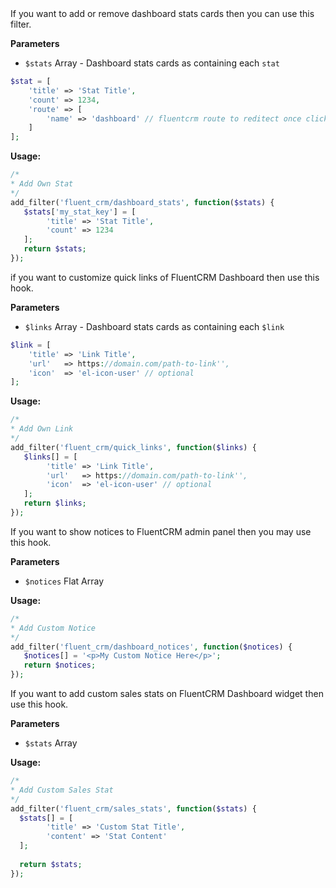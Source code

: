 <explain-block title="fluent_crm/dashboard_stats">
If you want to add or remove dashboard stats cards then you can use this filter.

**Parameters**

- `$stats` Array - Dashboard stats cards as containing each `stat`

```php
$stat = [
    'title' => 'Stat Title',
    'count' => 1234,
    'route' => [
        'name' => 'dashboard' // fluentcrm route to reditect once click. Leave blank if not route
    ]
];
```

**Usage:**

```php 
/*
* Add Own Stat
*/
add_filter('fluent_crm/dashboard_stats', function($stats) {
   $stats['my_stat_key'] = [
        'title' => 'Stat Title',
        'count' => 1234
   ];
   return $stats;
});
```
</explain-block>

<explain-block title="fluent_crm/quick_links">
if you want to customize quick links of FluentCRM Dashboard then use this hook.

**Parameters**

- `$links` Array - Dashboard stats cards as containing each `$link`

```php
$link = [
    'title' => 'Link Title',
    'url'   => https://domain.com/path-to-link'',
    'icon'  => 'el-icon-user' // optional
]; 
```

**Usage:**

```php 
/*
* Add Own Link
*/
add_filter('fluent_crm/quick_links', function($links) {
   $links[] = [
        'title' => 'Link Title',
        'url'   => https://domain.com/path-to-link'',
        'icon'  => 'el-icon-user' // optional
   ];
   return $links;
});
```
</explain-block>

<explain-block title="fluent_crm/dashboard_notices">
If you want to show notices to FluentCRM admin panel then you may use this hook.

**Parameters**

- `$notices` Flat Array

**Usage:**

```php 
/*
* Add Custom Notice
*/
add_filter('fluent_crm/dashboard_notices', function($notices) {
   $notices[] = '<p>My Custom Notice Here</p>';
   return $notices;
});
```
</explain-block>

<explain-block title="fluent_crm/sales_stats">
If you want to add custom sales stats on FluentCRM Dashboard widget then use this hook.


**Parameters**

- `$stats` Array

**Usage:**

```php 
/*
* Add Custom Sales Stat
*/
add_filter('fluent_crm/sales_stats', function($stats) {
  $stats[] = [
        'title' => 'Custom Stat Title',
        'content' => 'Stat Content'
  ];
  
  return $stats;
});
```
</explain-block>
